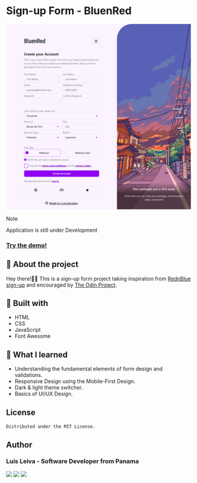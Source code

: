 # Sign-up Form - BluenRed

![Project Preview](img/luislev.github.io_sign-up-form-bluenred.png)

> [!NOTE]
> Application is still under Development

### [Try the demo!](https://luislev.github.io/sign-up-form-bluenred/)

## 📃 About the project
Hey there!👋🏼 This is a sign-up form project taking inspiration from [RednBlue sign-up](https://portal.rednbluepty.com/registrate) and encouraged by [The Odin Project](https://www.theodinproject.com/lessons/node-path-intermediate-html-and-css-sign-up-form).

## 🔧 Built with

 - HTML
 - CSS
 - JavaScript
 - Font Awesome

## 📖 What I learned
 - Understanding the fundamental elements of form design and validations.
 - Responsive Design using the Mobile-First Design.
 - Dark & light theme switcher.
 - Basics of UI/UX Design.

## License

    Distributed under the MIT License.

## Author

### Luis Leiva - Software Developer from Panama

<a href="https://www.github.com/luislev" target="_blank" rel="noreferrer"><img src="https://img.shields.io/badge/Github-181717?style=for-the-badge&logo=github&logoColor=white&labelColor=101010"/></a>
<a href="https://www.linkedin.com/in/luisleivadev" target="_blank" rel="noreferrer"> <img src="https://img.shields.io/badge/Linkedin-0A66C2?style=for-the-badge&logo=linkedin&logoColor=white&labelColor=101010"/></a>
<a href="https://www.x.com/luisleivadev" target="_blank" rel="noreferrer"> <img src="https://img.shields.io/badge/Twitter-000000?style=for-the-badge&logo=X&logoColor=white&labelColor=101010"/></a>